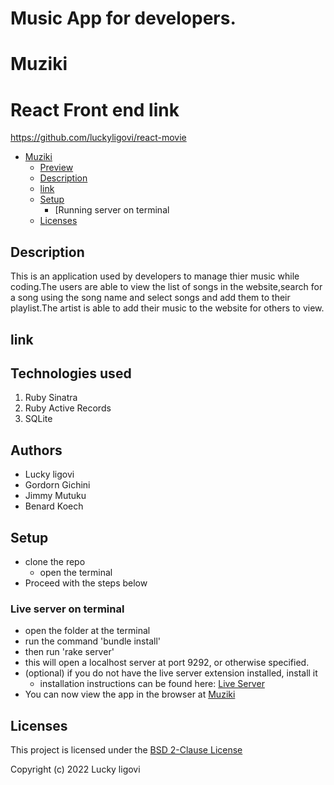 # Music App for developers.
# Muziki
# React Front end link
https://github.com/luckyligovi/react-movie

- [Muziki](#react-muziki)
  - [Preview](#preview)
  - [Description](#description)
  - [link](#link)
  - [Setup](#setup)
    - [Running server on terminal
  - [Licenses](#licenses)

## Description
This is an application used by developers to manage thier music while coding.The users are able to view the list of songs in the website,search for a song using the song name and select songs and add them to their playlist.The artist is able to add their music to the website for others to view.
## link
<!-- Once the site has been hosted online put the link to the demo here! -->
## Technologies used
1. Ruby Sinatra
1. Ruby Active Records
1. SQLite

## Authors
- Lucky ligovi
- Gordorn Gichini
- Jimmy Mutuku
- Benard Koech

## Setup
- clone the repo
    - open the terminal
- Proceed with the steps below

### Live server on terminal
- open the folder at the terminal
- run the command 'bundle install'
- then run 'rake server'
- this will open a localhost server at port 9292, or otherwise specified.
- (optional) if you do not have the live server extension installed, install it
  - installation instructions can be found here: [Live Server](https://marketplace.visualstudio.com/items?itemName=ritwickdey.LiveServer)
- You can now view the app in the browser at [Muziki](http://localhost:9292)
## Licenses
This project is licensed under the [BSD 2-Clause License ](./LICENSE)

Copyright (c) 2022 Lucky ligovi